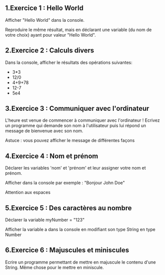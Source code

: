 ## 1\.Exercice 1 : Hello World

Afficher "Hello World" dans la console.

Reproduire le même résultat, mais en déclarant une variable (du nom de votre choix) ayant pour valeur "Hello World".

## 2\.Exercice 2 : Calculs divers

Dans la console, afficher le résultats des opérations suivantes:

- 3*3
- 12/0
- 4+9+78
- 12-7
- 5e4

## 3\.Exercice 3 : Communiquer avec l'ordinateur

L'heure est venue de commencer à communiquer avec l'ordinateur ! Ecrivez un programme qui demande son nom à l'utilisateur puis lui répond un message de bienvenue avec son nom.

Astuce : vous pouvez afficher le message de différentes façons

## 4\.Exercice 4 : Nom et prénom

Déclarer les variables 'nom' et 'prénom' et leur assigner votre nom et prénom.

Afficher dans la console par exemple : "Bonjour John Doe"

Attention aux espaces

## 5\.Exercice 5 : Des caractères au nombre

Déclarer la variable myNumber = "123"

Afficher la variable a dans la console en modifiant son type String en type Number


## 6\.Exercice 6 : Majuscules et miniscules

Ecrire un programme permettant de mettre en majuscule le contenu d'une String. Même chose pour le mettre en miniscule.
